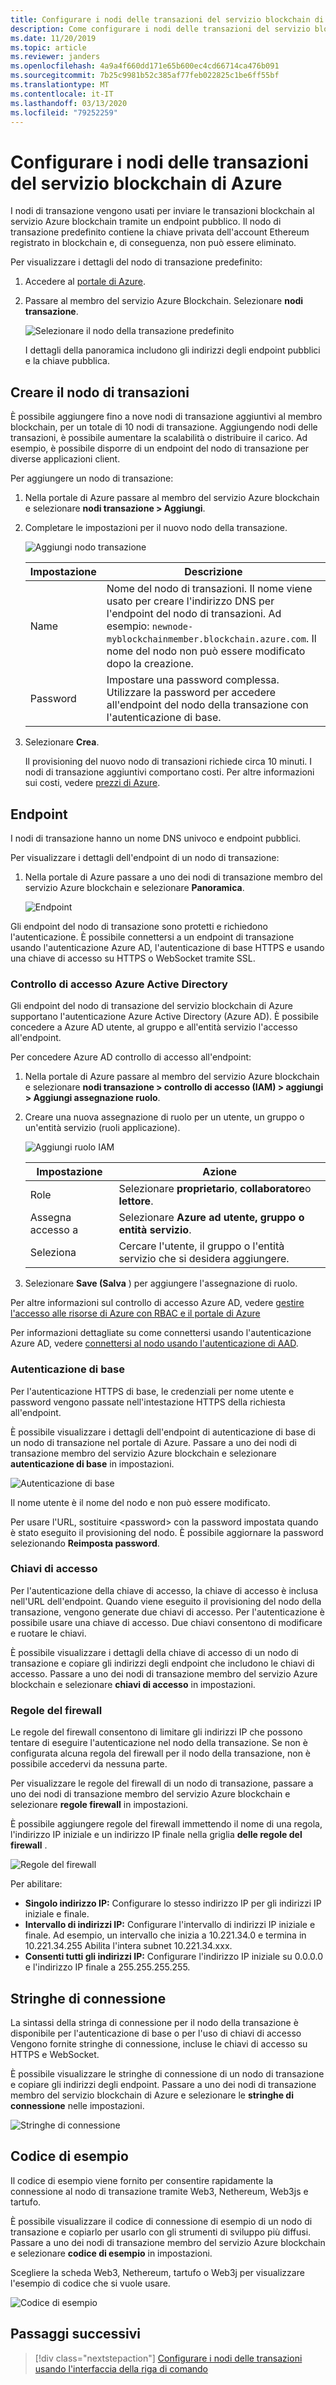 ```yaml
---
title: Configurare i nodi delle transazioni del servizio blockchain di Azure
description: Come configurare i nodi delle transazioni del servizio blockchain di Azure
ms.date: 11/20/2019
ms.topic: article
ms.reviewer: janders
ms.openlocfilehash: 4a9a4f660dd171e65b600ec4cd66714ca476b091
ms.sourcegitcommit: 7b25c9981b52c385af77feb022825c1be6ff55bf
ms.translationtype: MT
ms.contentlocale: it-IT
ms.lasthandoff: 03/13/2020
ms.locfileid: "79252259"
---
```

# <a name="configure-azure-blockchain-service-transaction-nodes"></a>Configurare i nodi delle transazioni del servizio blockchain di Azure

I nodi di transazione vengono usati per inviare le transazioni blockchain al servizio Azure blockchain tramite un endpoint pubblico. Il nodo di transazione predefinito contiene la chiave privata dell'account Ethereum registrato in blockchain e, di conseguenza, non può essere eliminato.

Per visualizzare i dettagli del nodo di transazione predefinito:

1. Accedere al [portale di Azure](https://portal.azure.com).
1. Passare al membro del servizio Azure Blockchain. Selezionare **nodi transazione**.

    ![Selezionare il nodo della transazione predefinito](./media/configure-transaction-nodes/nodes.png)

    I dettagli della panoramica includono gli indirizzi degli endpoint pubblici e la chiave pubblica.

## <a name="create-transaction-node"></a>Creare il nodo di transazioni

È possibile aggiungere fino a nove nodi di transazione aggiuntivi al membro blockchain, per un totale di 10 nodi di transazione. Aggiungendo nodi delle transazioni, è possibile aumentare la scalabilità o distribuire il carico. Ad esempio, è possibile disporre di un endpoint del nodo di transazione per diverse applicazioni client.

Per aggiungere un nodo di transazione:

1. Nella portale di Azure passare al membro del servizio Azure blockchain e selezionare **nodi transazione > Aggiungi**.
1. Completare le impostazioni per il nuovo nodo della transazione.

    ![Aggiungi nodo transazione](./media/configure-transaction-nodes/add-node.png)

    | Impostazione | Descrizione |
    |---------|-------------|
    | Name | Nome del nodo di transazioni. Il nome viene usato per creare l'indirizzo DNS per l'endpoint del nodo di transazioni. Ad esempio: `newnode-myblockchainmember.blockchain.azure.com`. Il nome del nodo non può essere modificato dopo la creazione. |
    | Password | Impostare una password complessa. Utilizzare la password per accedere all'endpoint del nodo della transazione con l'autenticazione di base.

1. Selezionare **Crea**.

    Il provisioning del nuovo nodo di transazioni richiede circa 10 minuti. I nodi di transazione aggiuntivi comportano costi. Per altre informazioni sui costi, vedere [prezzi di Azure](https://aka.ms/ABSPricing).

## <a name="endpoints"></a>Endpoint

I nodi di transazione hanno un nome DNS univoco e endpoint pubblici.

Per visualizzare i dettagli dell'endpoint di un nodo di transazione:

1. Nella portale di Azure passare a uno dei nodi di transazione membro del servizio Azure blockchain e selezionare **Panoramica**.

    ![Endpoint](./media/configure-transaction-nodes/endpoints.png)

Gli endpoint del nodo di transazione sono protetti e richiedono l'autenticazione. È possibile connettersi a un endpoint di transazione usando l'autenticazione Azure AD, l'autenticazione di base HTTPS e usando una chiave di accesso su HTTPS o WebSocket tramite SSL.

### <a name="azure-active-directory-access-control"></a>Controllo di accesso Azure Active Directory

Gli endpoint del nodo di transazione del servizio blockchain di Azure supportano l'autenticazione Azure Active Directory (Azure AD). È possibile concedere a Azure AD utente, al gruppo e all'entità servizio l'accesso all'endpoint.

Per concedere Azure AD controllo di accesso all'endpoint:

1. Nella portale di Azure passare al membro del servizio Azure blockchain e selezionare **nodi transazione > controllo di accesso (IAM) > aggiungi > Aggiungi assegnazione ruolo**.
1. Creare una nuova assegnazione di ruolo per un utente, un gruppo o un'entità servizio (ruoli applicazione).

    ![Aggiungi ruolo IAM](./media/configure-transaction-nodes/add-role.png)

    | Impostazione | Azione |
    |---------|-------------|
    | Role | Selezionare **proprietario**, **collaboratore**o **lettore**.
    | Assegna accesso a | Selezionare **Azure ad utente, gruppo o entità servizio**.
    | Seleziona | Cercare l'utente, il gruppo o l'entità servizio che si desidera aggiungere.

1. Selezionare **Save (Salva** ) per aggiungere l'assegnazione di ruolo.

Per altre informazioni sul controllo di accesso Azure AD, vedere [gestire l'accesso alle risorse di Azure con RBAC e il portale di Azure](../../role-based-access-control/role-assignments-portal.md)

Per informazioni dettagliate su come connettersi usando l'autenticazione Azure AD, vedere [connettersi al nodo usando l'autenticazione di AAD](configure-aad.md).

### <a name="basic-authentication"></a>Autenticazione di base

Per l'autenticazione HTTPS di base, le credenziali per nome utente e password vengono passate nell'intestazione HTTPS della richiesta all'endpoint.

È possibile visualizzare i dettagli dell'endpoint di autenticazione di base di un nodo di transazione nel portale di Azure. Passare a uno dei nodi di transazione membro del servizio Azure blockchain e selezionare **autenticazione di base** in impostazioni.

![Autenticazione di base](./media/configure-transaction-nodes/basic.png)

Il nome utente è il nome del nodo e non può essere modificato.

Per usare l'URL, sostituire \<password\> con la password impostata quando è stato eseguito il provisioning del nodo. È possibile aggiornare la password selezionando **Reimposta password**.

### <a name="access-keys"></a>Chiavi di accesso

Per l'autenticazione della chiave di accesso, la chiave di accesso è inclusa nell'URL dell'endpoint. Quando viene eseguito il provisioning del nodo della transazione, vengono generate due chiavi di accesso. Per l'autenticazione è possibile usare una chiave di accesso. Due chiavi consentono di modificare e ruotare le chiavi.

È possibile visualizzare i dettagli della chiave di accesso di un nodo di transazione e copiare gli indirizzi degli endpoint che includono le chiavi di accesso. Passare a uno dei nodi di transazione membro del servizio Azure blockchain e selezionare **chiavi di accesso** in impostazioni.

### <a name="firewall-rules"></a>Regole del firewall

Le regole del firewall consentono di limitare gli indirizzi IP che possono tentare di eseguire l'autenticazione nel nodo della transazione.  Se non è configurata alcuna regola del firewall per il nodo della transazione, non è possibile accedervi da nessuna parte.  

Per visualizzare le regole del firewall di un nodo di transazione, passare a uno dei nodi di transazione membro del servizio Azure blockchain e selezionare **regole firewall** in impostazioni.

È possibile aggiungere regole del firewall immettendo il nome di una regola, l'indirizzo IP iniziale e un indirizzo IP finale nella griglia **delle regole del firewall** .

![Regole del firewall](./media/configure-transaction-nodes/firewall-rules.png)

Per abilitare:

* **Singolo indirizzo IP:** Configurare lo stesso indirizzo IP per gli indirizzi IP iniziale e finale.
* **Intervallo di indirizzi IP:** Configurare l'intervallo di indirizzi IP iniziale e finale. Ad esempio, un intervallo che inizia a 10.221.34.0 e termina in 10.221.34.255 Abilita l'intera subnet 10.221.34.xxx.
* **Consenti tutti gli indirizzi IP:** Configurare l'indirizzo IP iniziale su 0.0.0.0 e l'indirizzo IP finale a 255.255.255.255.

## <a name="connection-strings"></a>Stringhe di connessione

La sintassi della stringa di connessione per il nodo della transazione è disponibile per l'autenticazione di base o per l'uso di chiavi di accesso Vengono fornite stringhe di connessione, incluse le chiavi di accesso su HTTPS e WebSocket.

È possibile visualizzare le stringhe di connessione di un nodo di transazione e copiare gli indirizzi degli endpoint. Passare a uno dei nodi di transazione membro del servizio blockchain di Azure e selezionare le **stringhe di connessione** nelle impostazioni.

![Stringhe di connessione](./media/configure-transaction-nodes/connection-strings.png)

## <a name="sample-code"></a>Codice di esempio

Il codice di esempio viene fornito per consentire rapidamente la connessione al nodo di transazione tramite Web3, Nethereum, Web3js e tartufo.

È possibile visualizzare il codice di connessione di esempio di un nodo di transazione e copiarlo per usarlo con gli strumenti di sviluppo più diffusi. Passare a uno dei nodi di transazione membro del servizio Azure blockchain e selezionare **codice di esempio** in impostazioni.

Scegliere la scheda Web3, Nethereum, tartufo o Web3j per visualizzare l'esempio di codice che si vuole usare.

![Codice di esempio](./media/configure-transaction-nodes/sample-code.png)

## <a name="next-steps"></a>Passaggi successivi

> [!div class="nextstepaction"]
> [Configurare i nodi delle transazioni usando l'interfaccia della riga di comando](manage-cli.md)
